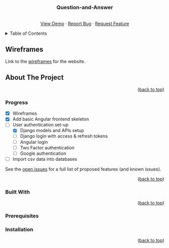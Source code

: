 <div id="top"></div>

<!-- PROJECT SHIELDS -->
<!--
*** I'm using markdown "reference style" links for readability.
*** Reference links are enclosed in brackets [ ] instead of parentheses ( ).
*** See the bottom of this document for the declaration of the reference variables
*** for contributors-url, forks-url, etc. This is an optional, concise syntax you may use.
*** https://www.markdownguide.org/basic-syntax/#reference-style-links
-->


<!-- PROJECT LOGO -->
<br />
<div align="center">

<h3 align="center">Question-and-Answer</h3>

  <p align="center">
    <br />
    <a href="#">View Demo</a>
    ·
    <a href="https://github.com/LynnHaDo/QnA-Website/issues">Report Bug</a>
    ·
    <a href="https://github.com/LynnHaDo/QnA-Website/issues">Request Feature</a>
  </p>
</div>

<!-- TABLE OF CONTENTS -->
<details>
  <summary>Table of Contents</summary>
  <ol>
    <li>
      <a href="#wireframes">Wireframes</a>
    </li>
    <li>
      <a href="#about-the-project">About The Project</a>
      <ul>
        <li><a href="#features">Features</a></li>
        <li><a href="#built-with">Built With</a></li>
      </ul>
    </li>
    <li>
      <a href="#getting-started">Getting Started</a>
      <ul>
        <li><a href="#prerequisites">Prerequisites</a></li>
        <li><a href="#installation">Installation</a></li>
      </ul>
    </li>
    <li><a href="#works-cited">Works Cited</a></li>
    <li><a href="#contact">Contact</a></li>
  </ol>
</details>

<!-- UPDATES -->
## Wireframes

Link to the [wireframes](https://www.figma.com/file/DMuoU60lWRVJYB5TXk9u9G/QnA?type=design&node-id=4%3A134&mode=dev&t=qDJ6xfZDcTgVLWdq-1) for the website.

<!-- ABOUT THE PROJECT -->
## About The Project

<p align="right">(<a href="#top">back to top</a>)</p>

### Progress

- [x] Wireframes
- [x] Add basic Angular frontend skeleton
- [ ] User authentication set-up 
    - [x] Django models and APIs setup
    - [ ] Django login with access & refresh tokens
    - [ ] Angular login 
    - [ ] Two Factor authentication
    - [ ] Google authentication
- [ ] Import csv data into databases

See the [open issues](https://github.com/LynnHaDo/QnA-Website/issues) for a full list of proposed features (and known issues).

<p align="right">(<a href="#top">back to top</a>)</p>

### Built With

<p align="right">(<a href="#top">back to top</a>)</p>

<!-- GETTING STARTED -->
### Prerequisites

### Installation

<p align="right">(<a href="#top">back to top</a>)</p>

